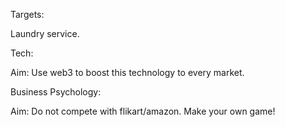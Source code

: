 
Targets:

Laundry service.

Tech: 

Aim: Use web3 to boost this technology to every market.

Business Psychology:

Aim: Do not compete with flikart/amazon. Make your own game!

